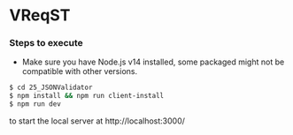 # VReqST

### Steps to execute

- Make sure you have Node.js v14 installed, some packaged might not be compatible with other versions.

```sh
$ cd 25_JSONValidator
$ npm install && npm run client-install
$ npm run dev
```

to start the local server at http://localhost:3000/
